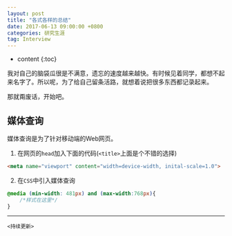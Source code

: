 ```yaml
---
layout: post
title: "各式各样的总结"
date: 2017-06-13 09:00:00 +0800
categories: 研究生涯
tag: Interview
---
```

* content
{:toc}

我对自己的脑袋瓜很是不满意，遗忘的速度越来越快。有时候见着同学，都想不起来名字了。所以呢，为了给自己留条活路，就想着说把很多东西都记录起来。

那就甭废话，开始吧。

<!-- more -->

## 媒体查询

媒体查询是为了针对移动端的Web网页。

1. 在网页的`head`加入下面的代码(`<title>`上面是个不错的选择)

```html
<meta name="viewport" content="width=device-width, inital-scale=1.0">
```

2. 在`CSS`中引入媒体查询

```css
@media (min-width: 481px) and (max-width:768px){
    /*样式在这里*/
}
```


---

`<持续更新>`